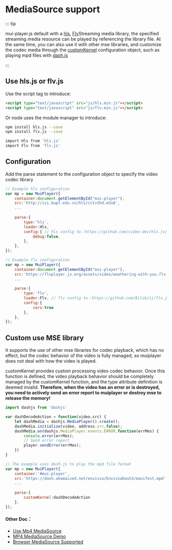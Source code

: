 # MediaSource support

::: tip

mui-player.js default with a [hls](https://github.com/video-dev/hls.js), [Flv](https://github.com/Bilibili/flv.js)Streaming media library, the specified streaming media resource can be played by referencing the library file. At the same time, you can also use it with other mse libraries, and customize the codec media through the [customKernel](#custom-use-mse-library) configuration object, such as playing mpd files with [dash.js](https://github.com/Dash-Industry-Forum/dash.js)

:::



## Use hls.js or flv.js

Use the script tag to introduce:

```html
<script type="text/javascript" src="js/hls.min.js"></script>
<script type="text/javascript" src="js/flv.min.js"></script>
```

Or node uses the module manager to introduce:

```sh
npm install hls.js --save
npm install flv.js --save

import Hls from 'hls.js'
import Flv from 'flv.js'
```



## Configuration

Add the parse statement to the configuration object to specify the video codec library

```js
// Example hls configuration
var mp = new MuiPlayer({
    container:document.getElementById("mui-player"),
    src:'http://ivi.bupt.edu.cn/hls/cctv1hd.m3u8',
    ...
    
    parse:{
        type:'hls',
        loader:Hls,
        config:{ // hls config to：https://github.com/video-dev/hls.js/blob/HEAD/docs/API.md#fine-tuning
            debug:false,
        },
    },
});
```

```javascript
// Example flv configuration
var mp = new MuiPlayer({
    container:document.getElementById("mui-player"),
    src:'https://flvplayer.js.org/assets/video/weathering-with-you.flv',
    ...
    
    parse:{
        type:'flv',
        loader:Flv, // flv config to：https://github.com/Bilibili/flv.js/blob/HEAD/docs/api.md#flvjscreateplayer
        config:{ 
            cors:true
        },
    },
});
```



## Custom use MSE library

It supports the use of other mse libraries for codec playback, which has no effect, but the codec behavior of the video is fully managed, so muiplayer does not deal with how the video is played.

customKernel provides custom processing video codec behavior. Once this function is defined, the video playback behavior should be completely managed by the customKernel function, and the type attribute definition is deemed invalid. **Therefore, when the video has an error or is destroyed, you need to actively send an error report to muiplayer or destroy mse to release the memory!**

```javascript
import dashjs from 'dashjs'

var dashDecodeAction = function(video,src) {
    let dashMedia = dashjs.MediaPlayer().create();
    dashMedia.initialize(video, address.src,false);
    dashMedia.on(dashjs.MediaPlayer.events.ERROR,function(errMes) {
        console.error(errMes);
        // Send error report
        player.sendError(errMes);
    })
}

// The example uses dash.js to play the mpd file format
var mp = new MuiPlayer({
    container:'#mui-player',
    src:'https://dash.akamaized.net/envivio/EnvivioDash3/manifest.mpd',
    ...
    
    parse:{
		customKernel:dashDecodeAction
    },
});
```



#### Other Doc：

- [Use Mp4 MediaSource ](https://www.baidu.com/link?url=a9pvrAPtq_HzYS56hzE6D_jTj5gjAcU5zmajuewpCEtSWHu7IOGTMeuVfKfaJFZ_2scuF3rsp2rg71L-_0oypBbcooE1iJbZiRnBMEZzZOm&wd=&eqid=bc9713c000138d07000000045fde0945)
- [MP4 MediaSource Demo](https://nickdesaulniers.github.io/netfix/demo/bufferAll.html)
- [Browser MediaSource Supported](https://caniuse.com/mediasource)